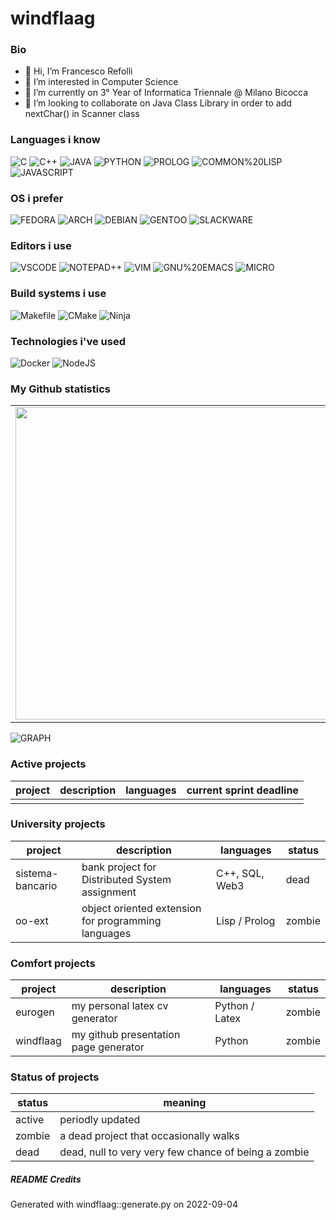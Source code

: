 # windflaag

### Bio
- 👋 Hi, I’m Francesco Refolli
- 👀 I’m interested in Computer Science
- 🌱 I’m currently on 3° Year of Informatica Triennale @ Milano Bicocca
- 💞️ I’m looking to collaborate on Java Class Library in order to add nextChar() in Scanner class

### Languages i know
![C](https://img.shields.io/badge/-C-red.svg) ![C++](https://img.shields.io/badge/-C++-blue.svg) ![JAVA](https://img.shields.io/badge/-JAVA-lightgrey.svg) ![PYTHON](https://img.shields.io/badge/-PYTHON-yellow.svg) ![PROLOG](https://img.shields.io/badge/-PROLOG-yellow.svg) ![COMMON%20LISP](https://img.shields.io/badge/-COMMON%20LISP-red.svg) ![JAVASCRIPT](https://img.shields.io/badge/-JAVASCRIPT-orange.svg)

### OS i prefer
![FEDORA](https://img.shields.io/badge/-FEDORA-lightgrey.svg) ![ARCH](https://img.shields.io/badge/-ARCH-violet.svg) ![DEBIAN](https://img.shields.io/badge/-DEBIAN-orange.svg) ![GENTOO](https://img.shields.io/badge/-GENTOO-lightgreen.svg) ![SLACKWARE](https://img.shields.io/badge/-SLACKWARE-orange.svg)

### Editors i use
![VSCODE](https://img.shields.io/badge/-VSCODE-blue.svg) ![NOTEPAD++](https://img.shields.io/badge/-NOTEPAD++-violet.svg) ![VIM](https://img.shields.io/badge/-VIM-lightyellow.svg) ![GNU%20EMACS](https://img.shields.io/badge/-GNU%20EMACS-lightgrey.svg) ![MICRO](https://img.shields.io/badge/-MICRO-green.svg)

### Build systems i use
![Makefile](https://img.shields.io/badge/-Makefile-lightgrey.svg) ![CMake](https://img.shields.io/badge/-CMake-lightgreen.svg) ![Ninja](https://img.shields.io/badge/-Ninja-violet.svg)

### Technologies i've used
![Docker](https://img.shields.io/badge/-Docker-green.svg) ![NodeJS](https://img.shields.io/badge/-NodeJS-red.svg)

### My Github statistics

<center>
<table>
    <tr>
        <td><img width="500px" align="left" src="https://github-readme-stats.vercel.app/api?username=windflaag&show_icons=true&theme=tokyonight" /></td>
        <td><img width="450px" align="left" src="https://github-readme-stats.vercel.app/api/top-langs/?username=windflaag&layout=compact&langs_count=12&theme=tokyonight"/></td>
    </tr>
    </table>
</center>

<p align="center">

![GRAPH](https://activity-graph.herokuapp.com/graph?username=windflaag&hide_border=true&theme=redical)

</p>
        
### Active projects
|project | description | languages | current sprint deadline|
|------- | ----------- | --------- | -----------------------|
| |  |  | |

### University projects
|project | description | languages | status|
|------- | ----------- | --------- | ------|
|sistema-bancario | bank project for Distributed System assignment | C++, SQL, Web3 | dead|
|oo-ext | object oriented extension for programming languages | Lisp / Prolog | zombie|

### Comfort projects
|project | description | languages | status|
|------- | ----------- | --------- | ------|
|eurogen | my personal latex cv generator | Python / Latex | zombie|
|windflaag | my github presentation page generator | Python | zombie|

### Status of projects
|status | meaning|
|------ | -------|
|active | periodly updated|
|zombie | a dead project that occasionally walks|
|dead | dead, null to very very few chance of being a zombie|

##### README Credits
Generated with windflaag::generate.py on 2022-09-04

